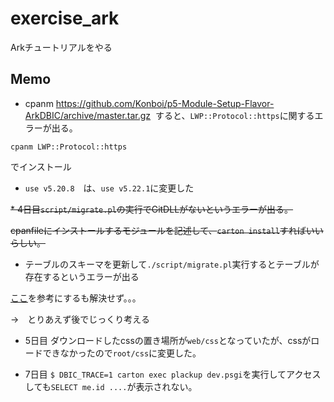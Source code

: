 # exercise_ark
Arkチュートリアルをやる

## Memo

* cpanm https://github.com/Konboi/p5-Module-Setup-Flavor-ArkDBIC/archive/master.tar.gz  すると、```LWP::Protocol::https```に関するエラーが出る。  

```
cpanm LWP::Protocol::https
```  

でインストール


* ```use v5.20.8```　は、```use v5.22.1```に変更した

~~* 4日目```script/migrate.pl```の実行でGitDLLがないというエラーが出る。~~

~~cpanfileにインストールするモジュールを記述して、```carton install```すればいいらしい。~~


* テーブルのスキーマを更新して```./script/migrate.pl```実行するとテーブルが存在するというエラーが出る

[ここ](https://github.com/massanex/ark/issues/30)を参考にするも解決せず。。。

→　とりあえず後でじっくり考える


* 5日目 ダウンロードしたcssの置き場所が```web/css```となっていたが、cssがロードできなかったので```root/css```に変更した。


* 7日目 ```$ DBIC_TRACE=1 carton exec plackup dev.psgi```を実行してアクセスしても```SELECT me.id ....```が表示されない。


